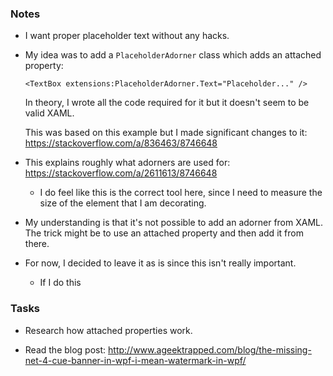 ### Notes

-	I want proper placeholder text without any hacks.

-	My idea was to add a `PlaceholderAdorner` class which adds an attached property:

	```xaml
	<TextBox extensions:PlaceholderAdorner.Text="Placeholder..." />
	```

	In theory, I wrote all the code required for it but it doesn't seem to be valid XAML.

	This was based on this example but I made significant changes to it:
	https://stackoverflow.com/a/836463/8746648

-	This explains roughly what adorners are used for:
	https://stackoverflow.com/a/2611613/8746648

	-	I do feel like this is the correct tool here, since I need to measure the size of the element that I am
		decorating.

-	My understanding is that it's not possible to add an adorner from XAML.
	The trick might be to use an attached property and then add it from there.

-	For now, I decided to leave it as is since this isn't really important.

	-	If I do this

### Tasks

-	Research how attached properties work.

-	Read the blog post:
	http://www.ageektrapped.com/blog/the-missing-net-4-cue-banner-in-wpf-i-mean-watermark-in-wpf/
